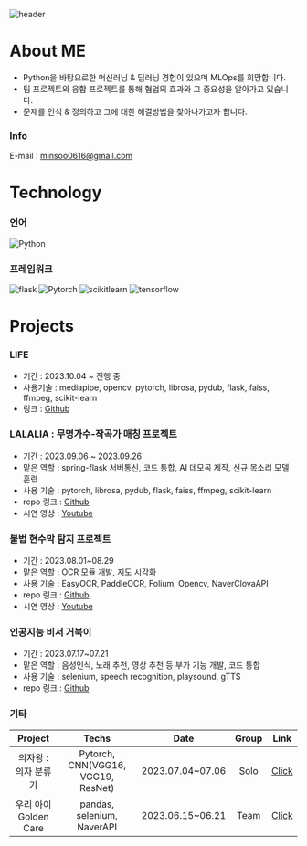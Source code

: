 ![header](https://capsule-render.vercel.app/api?type=rect&text=Welcome%20to%20my%20Github!&height=200)

# About ME
- Python을 바탕으로한 머신러닝 & 딥러닝 경험이 있으며 MLOps를 희망합니다.
- 팀 프로젝트와 융합 프로젝트를 통해 협업의 효과와 그 중요성을 알아가고 있습니다. 
- 문제를 인식 & 정의하고 그에 대한 해결방법을 찾아나가고자 합니다.

### Info
E-mail : minsoo0616@gmail.com

# Technology
### 언어
![Python](https://img.shields.io/badge/Python-3776AB?style=flat&logo=Python&logoColor=white)

### 프레임워크
![flask](https://img.shields.io/badge/flask-000000?style=flat&logo=flask&logoColor=white)
![Pytorch](https://img.shields.io/badge/Pytorch-EE4C2C?style=flat&logo=Pytorch&logoColor=white)
![scikitlearn](https://img.shields.io/badge/scikitlearn-F7931E?style=flat&logo=scikitlearn&logoColor=white)
![tensorflow](https://img.shields.io/badge/tensorflow-FF6F00?style=flat&logo=tensorflow&logoColor=white)

# Projects
### LIFE
- 기간 : 2023.10.04 ~ 진행 중
- 사용기술 : mediapipe, opencv, pytorch, librosa, pydub, flask, faiss, ffmpeg, scikit-learn
- 링크 : [Github](https://github.com/MTVS-Post-Production/post-ai)

### LALALIA : 무명가수-작곡가 매칭 프로젝트
- 기간 : 2023.09.06 ~ 2023.09.26
- 맡은 역할 : spring-flask 서버통신, 코드 통합, AI 데모곡 제작, 신규 목소리 모델 훈련
- 사용 기술 : pytorch, librosa, pydub, flask, faiss, ffmpeg, scikit-learn
- repo 링크 : [Github](https://github.com/isthisteamisthis/lalalia_ai)
- 시연 영상 : [Youtube](https://www.youtube.com/watch?v=QluGKnN534Y)

### 불법 현수막 탐지 프로젝트
- 기간 : 2023.08.01~08.29
- 맡은 역할 : OCR 모듈 개발, 지도 시각화
- 사용 기술 : EasyOCR, PaddleOCR, Folium, Opencv, NaverClovaAPI
- repo 링크 : [Github](https://github.com/MTVS-AI/META_Yolo_OCR_ChatGPT_PJT)
- 시연 영상 : [Youtube](https://www.youtube.com/watch?v=UXZTP0jx1WQ&list=PLml1GH62sPF-tPUg7xatqjC3xG2bXmjgv)

### 인공지능 비서 거북이
- 기간 : 2023.07.17~07.21
- 맡은 역할 : 음성인식, 노래 추천, 영상 추천 등 부가 기능 개발, 코드 통합
- 사용 기술 : selenium, speech recognition, playsound, gTTS
- repo 링크 : [Github](https://github.com/MinSooC/TurtleNeck)

### 기타
|Project|Techs|Date|Group|Link|
|:---:|:---:|:---:|:---:|:---:|
|의자왕 : 의자 분류기|Pytorch, CNN(VGG16, VGG19, ResNet)|2023.07.04~07.06|Solo|[Click](https://github.com/MinSooC/KingOfChairs)|
|우리 아이 Golden Care|pandas, selenium, NaverAPI|2023.06.15~06.21|Team|[Click](https://github.com/MinSooC/GoldenCare)|
